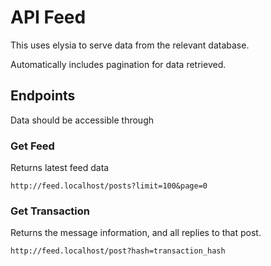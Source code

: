 # API Feed

This uses elysia to serve data from the relevant database.

Automatically includes pagination for data retrieved.

## Endpoints

Data should be accessible through

### Get Feed

Returns latest feed data

```
http://feed.localhost/posts?limit=100&page=0
```

### Get Transaction

Returns the message information, and all replies to that post.

```
http://feed.localhost/post?hash=transaction_hash
```
